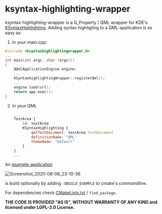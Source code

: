 ksyntax-highlighting-wrapper
============================

ksyntax-highlighting-wrapper is a Q_Property / QML wrapper for KDE's [KSyntaxHighlighting](https://api.kde.org/frameworks/syntax-highlighting/html/index.html).
Adding syntax highligting to a QML-application is as easy as:

1. In your main.cpp:

```cpp
#include <ksyntaxhighlightingwrapper.h>
...
int main(int argc, char *argv[])
{
    QQmlApplicationEngine engine;
    ...
    KSyntaxHighlightingWrapper::registerQml();
    ...
    engine.load(url);
    return app.exec();
}
```
2. In your QML
```QML
    ...
    TextArea {
        id: textArea
        KSyntaxHighlighting {
            qmlTextDocument: textArea.textDocument
            definitionName: "QML"
            themeName: "Default"
        }
    }
    ...
```

An [example-application](src/example/main.qml)

![Screenshot_2020-08-08_23-10-36](https://user-images.githubusercontent.com/2571823/89720635-8e2f9a80-d9d4-11ea-89cd-4640c71ed12d.jpeg)

is build optionally by adding ```-DBUILD_EXAMPLE``` to cmake's commandline.

For dependencies check [CMakeLists.txt](CMakeLists.txt) / ```find_package```.

**THE CODE IS PROVIDED "AS IS", WITHOUT WARRANTY OF ANY KIND and licensed under LGPL-3.0 License.**
